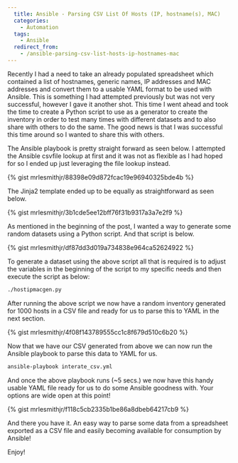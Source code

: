 ```yaml
---
  title: Ansible - Parsing CSV List Of Hosts (IP, hostname(s), MAC)
  categories:
    - Automation
  tags:
    - Ansible
  redirect_from:
    - /ansible-parsing-csv-list-hosts-ip-hostnames-mac
---
```


Recently I had a need to take an already populated spreadsheet which
contained a list of hostnames, generic names, IP addresses and MAC
addresses and convert them to a usable YAML format to be used with
Ansible. This is something I had attempted previously but was not very
successful, however I gave it another shot. This time I went ahead and
took the time to create a Python script to use as a generator to
create the inventory in order to test many times with different datasets
and to also share with others to do the same. The good news is that I
was successful this time around so I wanted to share this with others.

The Ansible playbook is pretty straight forward as seen below. I
attempted the Ansible csvfile lookup at first and it was not as flexible
as I had hoped for so I ended up just leveraging the file lookup
instead.

{% gist mrlesmithjr/88398e09d872fcac19e96940325bde4b %}

The Jinja2 template ended up to be equally as straightforward as seen
below.

{% gist mrlesmithjr/3b1cde5ee12bff76f31b9317a3a7e2f9 %}

As mentioned in the beginning of the post, I wanted a way to generate
some random datasets using a Python script. And that script is below.

{% gist mrlesmithjr/df87dd3d019a734838e964ca52624922 %}

To generate a dataset using the above script all that is required is to
adjust the variables in the beginning of the script to my specific needs
and then execute the script as below:

```bash
./hostipmacgen.py
```

After running the above script we now have a random inventory generated
for 1000 hosts in a CSV file and ready for us to parse this to YAML in
the next section.

{% gist mrlesmithjr/4f08f143789555cc1c8f679d510c6b20 %}

Now that we have our CSV generated from above we can now run the Ansible
playbook to parse this data to YAML for us.

```bash
ansible-playbook interate_csv.yml
```

And once the above playbook runs (~5 secs.) we now have this handy
usable YAML file ready for us to do some Ansible goodness with. Your
options are wide open at this point!

{% gist mrlesmithjr/f118c5cb2335b1be86a8dbeb64217cb9 %}

And there you have it. An easy way to parse some data from a spreadsheet
exported as a CSV file and easily becoming available for consumption by
Ansible!

Enjoy!

